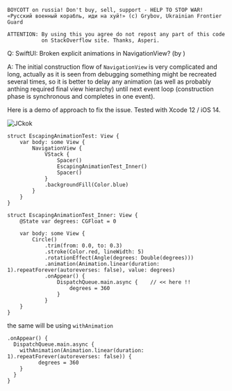 ```
BOYCOTT on russia! Don't buy, sell, support - HELP TO STOP WAR!
«Русский военный корабль, иди на хуй!» (c) Grybov, Ukrainian Frontier Guard

ATTENTION: By using this you agree do not repost any part of this code
           on StackOverflow site. Thanks, Asperi.
```

Q: SwiftUI: Broken explicit animations in NavigationView? (by )

A: The initial construction flow of `NavigationView` is very complicated and long, actually 
as it is seen from debugging something might be recreated several times, so it is better
to delay any animation (as well as probably anthing required final view hierarchy) until 
next event loop (construction phase is synchronous and completes in one event).

Here is a demo of approach to fix the issue. Tested with Xcode 12 / iOS 14.

![JCkok](https://user-images.githubusercontent.com/62171579/163337120-2212a90c-9977-4af2-afa6-07855c01d689.gif)


```
struct EscapingAnimationTest: View {
    var body: some View {
        NavigationView {
            VStack {
                Spacer()
                EscapingAnimationTest_Inner()
                Spacer()
            }
            .backgroundFill(Color.blue)
        }
    }
}

struct EscapingAnimationTest_Inner: View {
    @State var degrees: CGFloat = 0
    
    var body: some View {
        Circle()
            .trim(from: 0.0, to: 0.3)
            .stroke(Color.red, lineWidth: 5)
            .rotationEffect(Angle(degrees: Double(degrees)))
            .animation(Animation.linear(duration: 1).repeatForever(autoreverses: false), value: degrees)
            .onAppear() {
                DispatchQueue.main.async {    // << here !!
                    degrees = 360
                }
            }
    }
}
```

the same will be using `withAnimation`

    .onAppear() {
      DispatchQueue.main.async {
        withAnimation(Animation.linear(duration: 1).repeatForever(autoreverses: false)) {
              degrees = 360
        }
      }
    }
